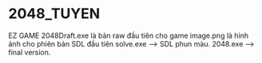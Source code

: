 # 2048_TUYEN
EZ GAME
2048Draft.exe là bản raw đầu tiên cho game
image.png là hình ảnh cho phiên bản SDL đầu tiên
solve.exe --> SDL phun màu.
2048.exe --> final version. 
